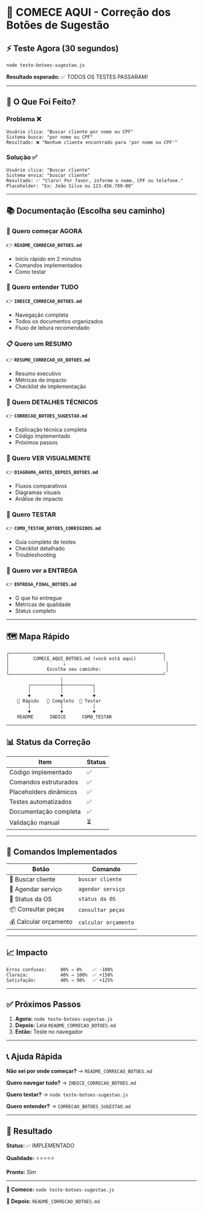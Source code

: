 # 🎯 COMECE AQUI - Correção dos Botões de Sugestão

## ⚡ Teste Agora (30 segundos)

```bash
node teste-botoes-sugestao.js
```

**Resultado esperado:** ✅ TODOS OS TESTES PASSARAM!

---

## 🎯 O Que Foi Feito?

### Problema ❌
```
Usuário clica: "Buscar cliente por nome ou CPF"
Sistema busca: "por nome ou CPF"
Resultado: ❌ "Nenhum cliente encontrado para 'por nome ou CPF'"
```

### Solução ✅
```
Usuário clica: "Buscar cliente"
Sistema envia: "buscar cliente"
Resultado: ✅ "Claro! Por favor, informe o nome, CPF ou telefone."
Placeholder: "Ex: João Silva ou 123.456.789-00"
```

---

## 📚 Documentação (Escolha seu caminho)

### 🚀 Quero começar AGORA
👉 **`README_CORRECAO_BOTOES.md`**
- Início rápido em 2 minutos
- Comandos implementados
- Como testar

### 📖 Quero entender TUDO
👉 **`INDICE_CORRECAO_BOTOES.md`**
- Navegação completa
- Todos os documentos organizados
- Fluxo de leitura recomendado

### 📋 Quero um RESUMO
👉 **`RESUMO_CORRECAO_UX_BOTOES.md`**
- Resumo executivo
- Métricas de impacto
- Checklist de implementação

### 🔧 Quero DETALHES TÉCNICOS
👉 **`CORRECAO_BOTOES_SUGESTAO.md`**
- Explicação técnica completa
- Código implementado
- Próximos passos

### 🎨 Quero VER VISUALMENTE
👉 **`DIAGRAMA_ANTES_DEPOIS_BOTOES.md`**
- Fluxos comparativos
- Diagramas visuais
- Análise de impacto

### 🧪 Quero TESTAR
👉 **`COMO_TESTAR_BOTOES_CORRIGIDOS.md`**
- Guia completo de testes
- Checklist detalhado
- Troubleshooting

### 🎉 Quero ver a ENTREGA
👉 **`ENTREGA_FINAL_BOTOES.md`**
- O que foi entregue
- Métricas de qualidade
- Status completo

---

## 🗺️ Mapa Rápido

```
┌─────────────────────────────────────────────────────────┐
│         COMECE_AQUI_BOTOES.md (você está aqui)          │
│                    ↓                                     │
│              Escolha seu caminho:                        │
└─────────────────────────────────────────────────────────┘
                    │
        ┌───────────┼───────────┐
        │           │           │
        ▼           ▼           ▼
    🚀 Rápido   📖 Completo  🧪 Testar
        │           │           │
        ▼           ▼           ▼
    README      INDICE      COMO_TESTAR
```

---

## 📊 Status da Correção

| Item | Status |
|------|--------|
| Código implementado | ✅ |
| Comandos estruturados | ✅ |
| Placeholders dinâmicos | ✅ |
| Testes automatizados | ✅ |
| Documentação completa | ✅ |
| Validação manual | ⏳ |

---

## 🎯 Comandos Implementados

| Botão | Comando |
|-------|---------|
| 👤 Buscar cliente | `buscar cliente` |
| 📅 Agendar serviço | `agendar serviço` |
| 🔧 Status da OS | `status da OS` |
| 📦 Consultar peças | `consultar peças` |
| 💰 Calcular orçamento | `calcular orçamento` |

---

## 📈 Impacto

```
Erros confusos:     80% → 0%    ✅ -100%
Clareza:            40% → 100%  ✅ +150%
Satisfação:         40% → 90%   ✅ +125%
```

---

## ✅ Próximos Passos

1. **Agora:** `node teste-botoes-sugestao.js`
2. **Depois:** Leia `README_CORRECAO_BOTOES.md`
3. **Então:** Teste no navegador

---

## 📞 Ajuda Rápida

**Não sei por onde começar?**
→ `README_CORRECAO_BOTOES.md`

**Quero navegar tudo?**
→ `INDICE_CORRECAO_BOTOES.md`

**Quero testar?**
→ `node teste-botoes-sugestao.js`

**Quero entender?**
→ `CORRECAO_BOTOES_SUGESTAO.md`

---

## 🎉 Resultado

**Status:** ✅ IMPLEMENTADO

**Qualidade:** ⭐⭐⭐⭐⭐

**Pronto:** Sim

---

**🚀 Comece:** `node teste-botoes-sugestao.js`

**📖 Depois:** `README_CORRECAO_BOTOES.md`
